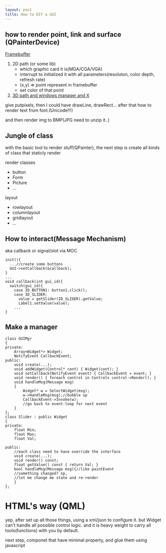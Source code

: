 ```yaml
---
layout: post
title: How to DIY a GUI
---
```


how to render point, link and surface (QPainterDevice)
---

[Framebuffer](http://en.wikipedia.org/wiki/Framebuffer)

1. 2D path (or some lib)
   * which graphic card it is(MGA/CGA/VGA)
   * interrupt to initialized it with all parameters(resoluton, color depth, refresh rate)
   * (x,y) => point represent in framebuffer 
   * set color of that point
2. [3D path and windows manager and X](http://longwei.github.io/Linux-Graphic-And-Wayland/)


give putpixels, then I could have drawLine, drawRect... after that how to render text from font.(Unicode!!!)

and then render img to BMP(JPG need to unzip it..)


Jungle of class
----
with the basic tool to render stuff(QPainter), the next step is create all kinds of class that staticly render

render classes

* button
* Form
* Picture
* ...

layout

* rowlayout
* columnlayout
* gridlayout
* ...




How to interact(Message Mechanism)
---

aka callback or signal/slot via MOC


```
init(){
  ...//create some buttons
  GUI->setCallback(&callback);
}
...
void callback(int gui_id){
  switch(gui_id){
    case ID_BUTTON1: button1.click();
    case ID_SLIDER: 
      value = getSlider(ID_SLIDER).getValue;
      Label1.setValue(value);
    ...
}
```

Make a manager
---

```
class GUIMgr
{
private:
	Array<Widget*> Widget;
	NotifyEvent CallbackEvent;
public:
	void create(...);
	void addWidget(Control* cont) { Widget(cont); }
	void setCallback(NotifyEvent event) { CallbackEvent = event; }
	void render() { foreach control in Controls control->Render(); }
	void handleMsg(Message msg)
	{
		Widget* w = SelectWidget(msg);
		w->HandleMsg(msg);//bubble up
		CallbackEvent->Invoke(w);
		//go back to event-loop for next event
	}
};
class Slider : public Widget
{
private:
	float Min; 
	float Max;
	float Val;

public:
	//each class need to have override the interface
	void create(...);
	void render() const;
	float getValue() const { return Val; }
	bool handleMsg(Message msg){//like paintEvent
	//something changed? np, 
	//let me change me state and re-render
	}
};

```

HTML's way (QML)
===
yep, after set up all those things, using a xml/json to configure it. but Widget can't handle all possible control logic. and it is heavy weight to carry all tools(functions) with you by default.

next step, componet that have minimal property, and glue them using javascript



